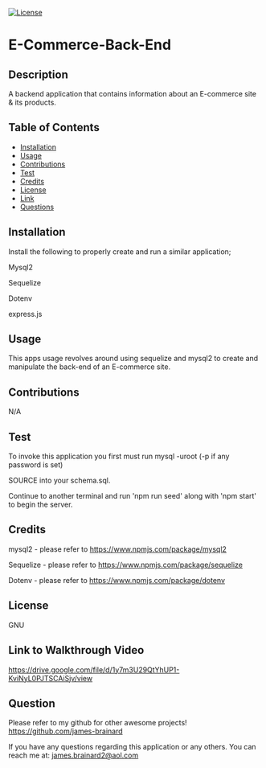  [![License](https://img.shields.io/badge/License-GNU-blue)](https://www.gnu.org/licenses/gpl-3.0)
  # E-Commerce-Back-End

  ## Description
  A backend application that contains information about an E-commerce site & its products.

  ## Table of Contents
  * [Installation](#install)
  * [Usage](#usage)
  * [Contributions](#contribute)
  * [Test](#test)
  * [Credits](#credits)
  * [License](#license)
  * [Link](#link)
  * [Questions](#question)
  
  ## Installation
  Install the following to properly create and run a similar application; 
  
  Mysql2
  
  Sequelize
  
  Dotenv
  
  express.js

  ## Usage 
  This apps usage revolves around using sequelize and mysql2 to create and manipulate the back-end of an E-commerce site.

  ## Contributions
  N/A

  ## Test
  To invoke this application you first must run mysql -uroot (-p if any password is set) 
  
  SOURCE into your schema.sql. 
  
  Continue to another terminal and run 'npm run seed' along with 'npm start' to begin the server.

  ## Credits
  mysql2 - please refer to https://www.npmjs.com/package/mysql2
  
  Sequelize - please refer to https://www.npmjs.com/package/sequelize

  Dotenv - please refer to https://www.npmjs.com/package/dotenv

  ## License
  GNU

  ## Link to Walkthrough Video
  https://drive.google.com/file/d/1y7m3U29QtYhUP1-KviNyL0PJTSCAiSjv/view

  ## Question
  Please refer to my github for other awesome projects! https://github.com/james-brainard

  If you have any questions regarding this application or any others. You can reach me at: james.brainard2@aol.com